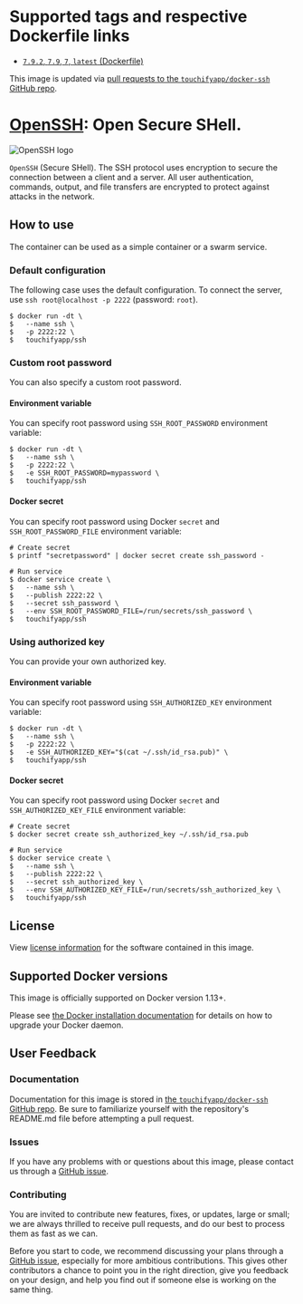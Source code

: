 # Supported tags and respective Dockerfile links

*  [`7.9.2`, `7.9`, `7`, `latest` (Dockerfile)](https://github.com/touchifyapp/docker-ssh/blob/master/Dockerfile)

This image is updated via [pull requests to the `touchifyapp/docker-ssh` GitHub repo](https://github.com/touchifyapp/docker-ssh/pulls).

# [OpenSSH](https://www.openssh.com/): Open Secure SHell.

![OpenSSH logo](https://www.openssh.com/images/openssh.gif)

`OpenSSH` (Secure SHell). The SSH protocol uses encryption to secure the connection between a client and a server. All user authentication, commands, output, and file transfers are encrypted to protect against attacks in the network. 

## How to use

The container can be used as a simple container or a swarm service.

### Default configuration

The following case uses the default configuration. To connect the server, use `ssh root@localhost -p 2222` (password: `root`).

```
$ docker run -dt \
$   --name ssh \
$   -p 2222:22 \
$   touchifyapp/ssh
```

### Custom root password

You can also specify a custom root password.

#### Environment variable

You can specify root password using `SSH_ROOT_PASSWORD` environment variable:

```
$ docker run -dt \
$   --name ssh \
$   -p 2222:22 \
$   -e SSH_ROOT_PASSWORD=mypassword \
$   touchifyapp/ssh
```

#### Docker secret

You can specify root password using Docker `secret` and `SSH_ROOT_PASSWORD_FILE` environment variable:

```
# Create secret
$ printf "secretpassword" | docker secret create ssh_password -

# Run service
$ docker service create \
$   --name ssh \
$   --publish 2222:22 \
$   --secret ssh_password \
$   --env SSH_ROOT_PASSWORD_FILE=/run/secrets/ssh_password \
$   touchifyapp/ssh
```

### Using authorized key

You can provide your own authorized key.

#### Environment variable

You can specify root password using `SSH_AUTHORIZED_KEY` environment variable:

```
$ docker run -dt \
$   --name ssh \
$   -p 2222:22 \
$   -e SSH_AUTHORIZED_KEY="$(cat ~/.ssh/id_rsa.pub)" \
$   touchifyapp/ssh
```

#### Docker secret

You can specify root password using Docker `secret` and `SSH_AUTHORIZED_KEY_FILE` environment variable:

```
# Create secret
$ docker secret create ssh_authorized_key ~/.ssh/id_rsa.pub

# Run service
$ docker service create \
$   --name ssh \
$   --publish 2222:22 \
$   --secret ssh_authorized_key \
$   --env SSH_AUTHORIZED_KEY_FILE=/run/secrets/ssh_authorized_key \
$   touchifyapp/ssh
```

## License

View [license information](https://github.com/touchifyapp/docker-ssh/blob/master/LICENSE) for the software contained in this image.

## Supported Docker versions

This image is officially supported on Docker version 1.13+.

Please see [the Docker installation documentation](https://docs.docker.com/installation/) for details on how to upgrade your Docker daemon.

## User Feedback

### Documentation

Documentation for this image is stored in [the `touchifyapp/docker-ssh` GitHub repo](https://github.com/touchifyapp/docker-ssh).
Be sure to familiarize yourself with the repository's README.md file before attempting a pull request.

### Issues

If you have any problems with or questions about this image, please contact us through a [GitHub issue](https://github.com/touchifyapp/docker-ssh/issues).

### Contributing

You are invited to contribute new features, fixes, or updates, large or small; we are always thrilled to receive pull requests, and do our best to process them as fast as we can.

Before you start to code, we recommend discussing your plans through a [GitHub issue](https://github.com/touchifyapp/docker-ssh/issues), especially for more ambitious contributions. This gives other contributors a chance to point you in the right direction, give you feedback on your design, and help you find out if someone else is working on the same thing.